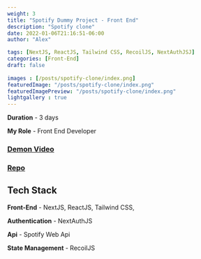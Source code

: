 ```yaml
---
weight: 3
title: "Spotify Dummy Project - Front End"
description: "Spotify clone"
date: 2022-01-06T21:16:51-06:00
author: "Alex"

tags: [NextJS, ReactJS, Tailwind CSS, RecoilJS, NextAuthJSJ]
categories: [Front-End]
draft: false 
    
images : [/posts/spotify-clone/index.png]
featuredImage: "/posts/spotify-clone/index.png"
featuredImagePreview: "/posts/spotify-clone/index.png"
lightgallery : true
---
```


<!--more-->

**Duration** - 3 days

**My Role** - Front End Developer

### [Demon Video](https://youtu.be/tM8pquJBciE)
### [Repo](https://github.com/zengjilie/spotify-clone)
<!-- ## Motivation

Authorization is so popular in lots of applications. It's an important step to build a big social app project. So I want to learn this. I heard Next.js is a production-ready full-stack framework, so I want to learn that too. -->

## Tech Stack
**Front-End** - NextJS, ReactJS, Tailwind CSS,

**Authentication** - NextAuthJS

**Api** - Spotify Web Api

**State Management** - RecoilJS

<!-- ## Challenges

* Use NextAuth.js to ask for user's authorization and perform user authentication

* Use JWT in nextauth's callback functions to increase security

* Learn how the Spotify Web Api works

* Learn how Server-Side rendering works

* Deploy website to Vercel and set environmental variables -->

<!-- ## Takeaways 

* Next.js is so powerful, gonna use it to build a full-stack project next time 

* Recoil is sematically more readable then Redux, probably ~~**never**~~ gonna use Redux again -->
